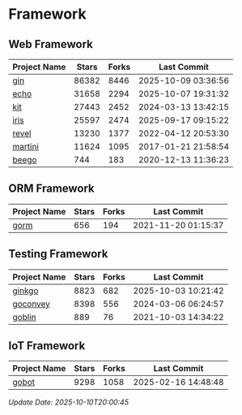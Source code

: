 # Framework

## Web Framework
| Project Name | Stars | Forks | Last Commit |
| ------------ | ----- | ----- | ----------- |
| [gin](https://github.com/gin-gonic/gin) | 86382 | 8446 | 2025-10-09 03:36:56 |
| [echo](https://github.com/labstack/echo) | 31658 | 2294 | 2025-10-07 19:31:32 |
| [kit](https://github.com/go-kit/kit) | 27443 | 2452 | 2024-03-13 13:42:15 |
| [iris](https://github.com/kataras/iris) | 25597 | 2474 | 2025-09-17 09:15:22 |
| [revel](https://github.com/revel/revel) | 13230 | 1377 | 2022-04-12 20:53:30 |
| [martini](https://github.com/go-martini/martini) | 11624 | 1095 | 2017-01-21 21:58:54 |
| [beego](https://github.com/astaxie/beego) | 744 | 183 | 2020-12-13 11:36:23 |

## ORM Framework
| Project Name | Stars | Forks | Last Commit |
| ------------ | ----- | ----- | ----------- |
| [gorm](https://github.com/jinzhu/gorm) | 656 | 194 | 2021-11-20 01:15:37 |

## Testing Framework
| Project Name | Stars | Forks | Last Commit |
| ------------ | ----- | ----- | ----------- |
| [ginkgo](https://github.com/onsi/ginkgo) | 8823 | 682 | 2025-10-03 10:21:42 |
| [goconvey](https://github.com/smartystreets/goconvey) | 8398 | 556 | 2024-03-06 06:24:57 |
| [goblin](https://github.com/franela/goblin) | 889 | 76 | 2021-10-03 14:34:22 |

## IoT Framework
| Project Name | Stars | Forks | Last Commit |
| ------------ | ----- | ----- | ----------- |
| [gobot](https://github.com/hybridgroup/gobot) | 9298 | 1058 | 2025-02-16 14:48:48 |

*Update Date: 2025-10-10T20:00:45*